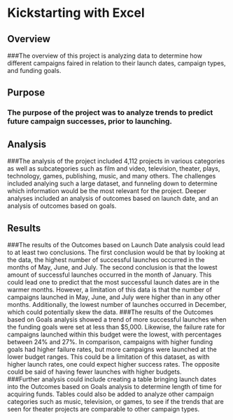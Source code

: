 # Kickstarting with Excel
## Overview
###The overview of this project is analyzing data to determine how different campaigns faired in relation to their launch dates, campaign types, and funding goals.
## Purpose
### The purpose of the project was to analyze trends to predict future campaign successes, prior to launching.
## Analysis
###The analysis of the project included 4,112 projects in various categories as well as subcategories such as film and video, television, theater, plays, technology, games, publishing, music, and many others. The challenges included analying such a large dataset, and funneling down to determine which information would be the most relevant for the project.  Deeper analyses included an analysis of outcomes based on launch date, and an analysis of outcomes based on goals.
## Results
###The results of the Outcomes based on Launch Date analysis could lead to at least two conclusions.  The first conclusion would be that by looking at the data, the highest number of successful launches occurred in the months of May, June, and July.  The second conclusion is that the lowest amount of successful launches occurred in the month of January.  This could lead one to predict that the most successful launch dates are in the warmer months.  However, a limitation of this data is that the number of campaigns launched in May, June, and July were higher than in any other months.  Additionally, the lowest number of launches occurred in December, which could potentially skew the data.
###The results of the Outcomes based on Goals analysis showed a trend of more successful launches when the funding goals were set at less than $5,000.  Likewise, the failure rate for campaigns launched within this budget were the lowest, with percentages between 24% and 27%.  In comparison, campaigns with higher funding goals had higher failure rates, but more campaigns were launched at the lower budget ranges.  This could be a limitation of this dataset, as with higher launch rates, one could expect higher success rates.  The opposite could be said of having fewer launches with higher budgets.  
###Further analysis could include creating a table bringing launch dates into the Outcomes based on Goals analysis to determine length of time for acquiring funds.  Tables could also be added to analyze other campaign categories such as music, television, or games, to see if the trends that are seen for theater projects are comparable to other campaign types.
